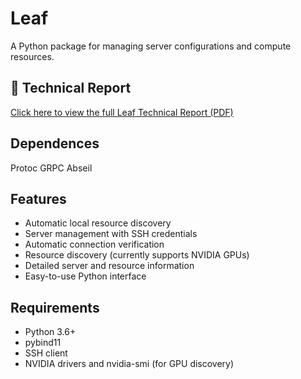# Leaf

A Python package for managing server configurations and compute resources.

## 📄 Technical Report

[Click here to view the full Leaf Technical Report (PDF)](Leaf_Technical_Report.pdf)

## Dependences
Protoc
GRPC
Abseil

## Features

- Automatic local resource discovery
- Server management with SSH credentials
- Automatic connection verification
- Resource discovery (currently supports NVIDIA GPUs)
- Detailed server and resource information
- Easy-to-use Python interface

## Requirements

- Python 3.6+
- pybind11
- SSH client
- NVIDIA drivers and nvidia-smi (for GPU discovery) 
